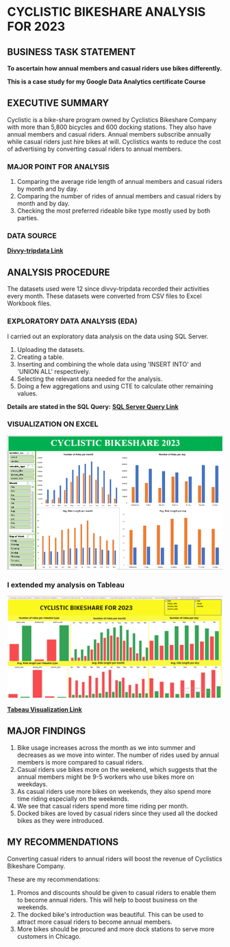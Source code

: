 # CYCLISTIC BIKESHARE ANALYSIS FOR 2023

## BUSINESS TASK STATEMENT
**To ascertain how annual members and casual riders use bikes differently.** 

**This is a case study for my Google Data Analytics certificate Course**

## EXECUTIVE SUMMARY
Cyclistic  is a bike-share program owned by Cyclistics Bikeshare Company with more than 5,800 bicycles and 600 docking stations. 
They also have annual members and casual riders. 
Annual members subscribe annually while casual riders just hire bikes at will. 
Cyclistics wants to reduce the cost of advertising by converting casual riders to annual members.


### MAJOR POINT FOR ANALYSIS
1.  Comparing the average ride length of annual members and casual riders by month and by day.
2.  Comparing the number of rides of annual members and casual riders by month and by day.
3.  Checking the most preferred rideable bike type mostly used by both parties.

### DATA SOURCE
**[Divvy-tripdata Link](https://divvy-tripdata.s3.amazonaws.com/index.html)**


## ANALYSIS PROCEDURE
The datasets used were 12 since divvy-tripdata recorded their activities every month.
These datasets were converted from CSV files to Excel Workbook files.

### EXPLORATORY DATA ANALYSIS (EDA)
I carried out an exploratory data analysis on the data using SQL Server.
1.  Uploading the datasets.
2.  Creating a table.
3.  Inserting and combining the whole data using 'INSERT INTO' and 'UNION ALL' respectively.
4.  Selecting the relevant data needed for the analysis.
5.  Doing a few aggregations and using CTE to calculate other remaining values.

**Details are stated in the SQL Query:** **[SQL Server Query Link](bikeshare_combine_dataset.sql)**



### VISUALIZATION ON EXCEL
![image](bikeshare_excel.PNG)





### **I extended my analysis on Tableau**
![image](tab.PNG)

**[Tabeau Visualization Link](https://public.tableau.com/views/2023CyclisticBikeshare/CyclisticBikeshareAfor2023?:language=en-US&:sid=&:redirect=auth&:display_count=n&:origin=viz_share_link)**

## MAJOR FINDINGS
1.  Bike usage increases across the month as we into summer and decreases as we move into winter. The number of rides used by annual members is more compared to casual riders.
2. Casual riders use bikes more on the weekend, which suggests that the annual members might be 9-5 workers who use bikes more on weekdays.
3.  As casual riders use more bikes on weekends, they also spend more time riding especially on the weekends.
4.  We see that casual riders spend more time riding per month.
5.  Docked bikes are loved by casual riders since they used all the docked bikes as they were introduced.

## MY RECOMMENDATIONS
Converting casual riders to annual riders will boost the revenue of Cyclistics Bikeshare Company. 

These are my recommendations:
1.  Promos and discounts should be given to casual riders to enable them to become annual riders. This will help to boost business on the weekends.
2. The docked bike's introduction was beautiful. This can be used to attract more casual riders to become annual members.
3.  More bikes should be procured and more dock stations to serve more customers in Chicago.











